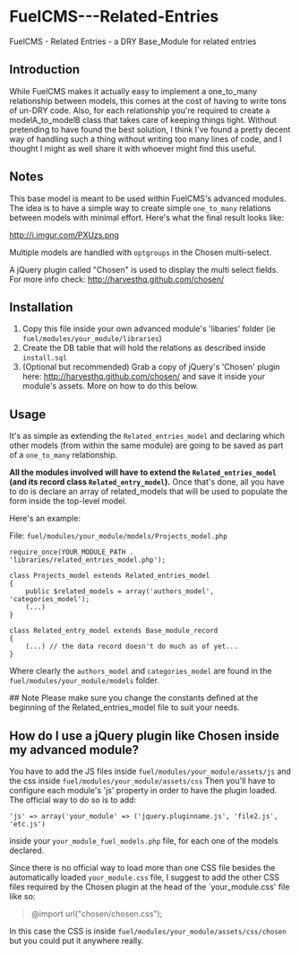 FuelCMS---Related-Entries
=========================

FuelCMS - Related Entries - a DRY Base_Module for related entries

## Introduction

While FuelCMS makes it actually easy to implement a one_to_many relationship between models, this comes at the cost of having to write tons of un-DRY code. 
Also, for each relationship you're required to create a modelA_to_modelB class that takes care of keeping things tight. 
Without pretending to have found the best solution, I think I've found a pretty decent way of handling such a thing without writing too many lines of code, and I thought I might as well share it with whoever might find this useful.

## Notes
This base model is meant to be used within FuelCMS's advanced modules.
The idea is to have a simple way to create simple `one_to_many` relations between models with minimal effort. 
Here's what the final result looks like: 

http://i.imgur.com/PXUzs.png

Multiple models are handled with `optgroups` in the Chosen multi-select.

A jQuery plugin called "Chosen" is used to display the multi select fields. For more info check: 
http://harvesthq.github.com/chosen/ 


## Installation
1. Copy this file inside your own advanced module's 'libaries' folder (ie `fuel/modules/your_module/libraries`)
2. Create the DB table that will hold the relations as described inside `install.sql`
3. (Optional but recommended) Grab a copy of jQuery's 'Chosen' plugin here: http://harvesthq.github.com/chosen/ and save it inside your module's assets. 
More on how to do this below.

## Usage
It's as simple as extending the `Related_entries_model` and declaring which other models (from within the same module) are going to be saved as part of a `one_to_many` relationship.

**All the modules involved will have to extend the `Related_entries_model` (and its record class `Related_entry_model`).** 
Once that's done, all you have to do is declare an array of related_models that will be used to populate the form inside the top-level model. 

Here's an example:

File: `fuel/modules/your_module/models/Projects_model.php`

  	

	require_once(YOUR_MODULE_PATH . 'libraries/related_entries_model.php');

	class Projects_model extends Related_entries_model
	{
		public $related_models = array('authors_model', 'categories_model');
		(...)
	}
	
	class Related_entry_model extends Base_module_record
	{
		(...) // the data record doesn't do much as of yet...
	}

Where clearly the `authors_model` and `categories_model` are found in the `fuel/modules/your_module/models` folder.

## Note
Please make sure you change the constants defined at the beginning of the Related_entries_model file to suit your needs.


## How do I use a jQuery plugin like Chosen inside my advanced module?
You have to add the JS files inside `fuel/modules/your_module/assets/js` and the css inside `fuel/modules/your_module/assets/css` 
Then you'll have to configure each module's 'js' property in order to have the plugin loaded. 
The official way to do so is to add:


    'js' => array('your_module' => ('jquery.pluginname.js', 'file2.js', 'etc.js')

inside your `your_module_fuel_models.php` file, for each one of the models declared.

Since there is no official way to load more than one CSS file besides the automatically loaded `your_module.css` file, I suggest to add the other CSS files required by the Chosen plugin at the head of the `your_module.css' file like so:

  > @import url("chosen/chosen.css");

In this case the CSS is inside `fuel/modules/your_module/assets/css/chosen` but you could put it anywhere really.

